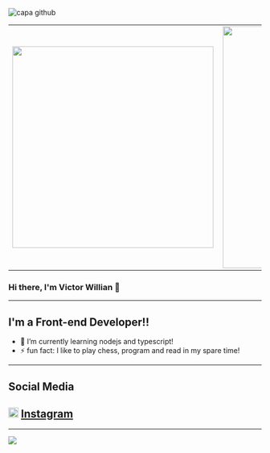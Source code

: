 ![capa github](https://user-images.githubusercontent.com/47677499/105233493-ae00e800-5b48-11eb-9016-bf143e1fdb53.png)

<center>
  <table>
    <tr>
        <td><img width="400px" align="left" src="https://github-readme-stats.vercel.app/api/top-langs/?username=V1ctorW1ll1an&hide=html&layout=compact&theme=tokyonight&showicons=true" /></td>
        <td><img width="480px" align="left" src="https://github-readme-stats.vercel.app/api?username=V1ctorW1ll1an&tokyonight&showicons=true"/></td>
    </tr>   
  </table>
</center>

### Hi there, I'm Victor Willian 👋

---

## I'm a Front-end Developer!!

- 🌱 I’m currently learning nodejs and typescript!
- ⚡ fun fact: I like to play chess, program and read in my spare time!

---

## Social Media

## <a href="https://www.instagram.com/v1ctor_ws/"><img src="https://user-images.githubusercontent.com/47677499/105401480-0f868c80-5c05-11eb-812f-bbc71909490d.png" width="20"></img></a> [Instagram](https://www.instagram.com/v1ctor_ws/)

---

![](https://komarev.com/ghpvc/?username=V1ctorW1ll1an&color=blue&style=flat)

